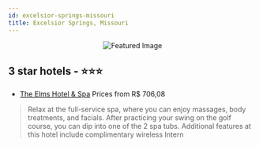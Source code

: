 ```yaml
---
id: excelsior-springs-missouri
title: Excelsior Springs, Missouri
---
```


<center><img src="https://i.travelapi.com/hotels/1000000/120000/119400/119325/4351d479_z.jpg" alt="Featured Image" /></center>


##  3 star hotels - ⭐️⭐️⭐️

-    [The Elms Hotel & Spa](https://us.hurb.com/hotels/excelsior-springs/the-elms-hotel-spa-JNP-JP992930?cmp=18055) Prices from R$ 706,08
   > Relax at the full-service spa, where you can enjoy massages, body treatments, and facials. After practicing your swing on the golf course, you can dip into one of the 2 spa tubs. Additional features at this hotel include complimentary wireless Intern

